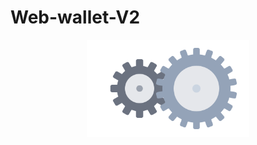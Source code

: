 # Web-wallet-V2

<p align="center">
  <img src="assets/gear.svg" width="260" alt="Deux engrenages imbriqués animés" />
</p>
